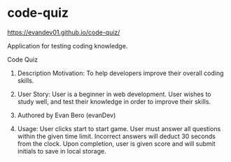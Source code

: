 # code-quiz

https://evandev01.github.io/code-quiz/

Application for testing coding knowledge.

Code Quiz

1. Description Motivation: To help developers improve their overall coding skills.

2. User Story: User is a beginner in web development. User wishes to study well, and test their knowledge in order to improve their skills.

3. Authored by Evan Bero (evanDev)

4. Usage: User clicks start to start game. User must answer all questions within the given time limit. Incorrect answers will deduct 30 seconds from the clock. Upon completion, user is given score and will submit initials to save in local storage.

